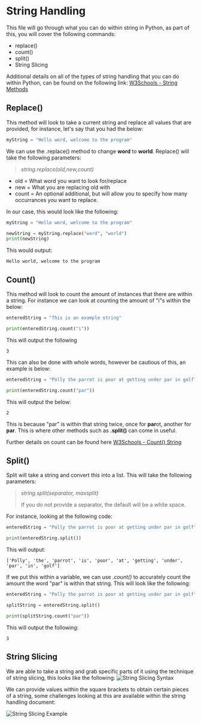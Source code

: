 # String Handling
This file will go through what you can do within string in Python, as part of this, you will cover the following commands:
- replace()
- count()
- split()
- String Slicing

Additional details on all of the types of string handling that you can do within Python, can be found on the following link: [W3Schools - String Methods](https://www.w3schools.com/python/python_ref_string.asp)

## Replace()
This method will look to take a current string and replace all values that are provided, for instance, let's say that you had the below:
```python
myString = "Hello word, welcome to the program"
```
We can use the .replace() method to change **word** to **world**. Replace() will take the following parameters:
> *string.replace(old,new,count)*
- old = What word you want to look for/replace
- new = What you are replacing old with
- count = An optional additional, but will allow you to specify how many occurrances you want to replace.

In our case, this would look like the following:
```python
myString = "Hello word, welcome to the program"

newString = myString.replace("word", "world")
print(newString)
```
This would output:
```
Hello world, welcome to the program
```

## Count()
This method will look to count the amount of instances that there are within a string. For instance we can look at counting the amount of "i"s within the below:
```python
enteredString = "This is an example string"

print(enteredString.count("i"))
```
This will output the following
```
3
```
This can also be done with whole words, however be cautious of this, an example is below:

```python
enteredString = "Polly the parrot is poor at getting under par in golf"

print(enteredString.count("par"))
```
This will output the below:
```
2
```
This is because "par" is within that string twice, once for **par**ot, another for **par**. This is where other methods such as **.split()** can come in useful.

Further details on count can be found here [W3Schools - Count() String](https://www.w3schools.com/python/ref_string_count.asp)

## Split()
Split will take a string and convert this into a list. This will take the following parameters:
> *string.split(separator, maxsplit)*
> 
> If you do not provide a separator, the default will be a white space. 

For instance, looking at the following code:
```python
enteredString = "Polly the parrot is poor at getting under par in golf"

print(enteredString.split())
```
This will output:
```
['Polly', 'the', 'parrot', 'is', 'poor', 'at', 'getting', 'under', 'par', 'in', 'golf']
```
If we put this within a variable, we can use *.count()* to accurately count the amount the word "par" is within that string. This will look like the following:
```python
enteredString = "Polly the parrot is poor at getting under par in golf"

splitString = enteredString.split()

print(splitString.count("par"))
```
This will output the following:
```
3
```
## String Slicing
We are able to take a string and grab specific parts of it using the technique of string slicing, this looks like the following:
![String Slicing Syntax](https://www.learnbyexample.org/wp-content/uploads/python/Python-String-Slicing-Syntax.png)

We can provide values within the square brackets to obtain certain pieces of a string, some challenges looking at this are available within the string handling document:

![String Slicing Example](https://i1.faceprep.in/Companies-1/string-slicing-in-python.png)